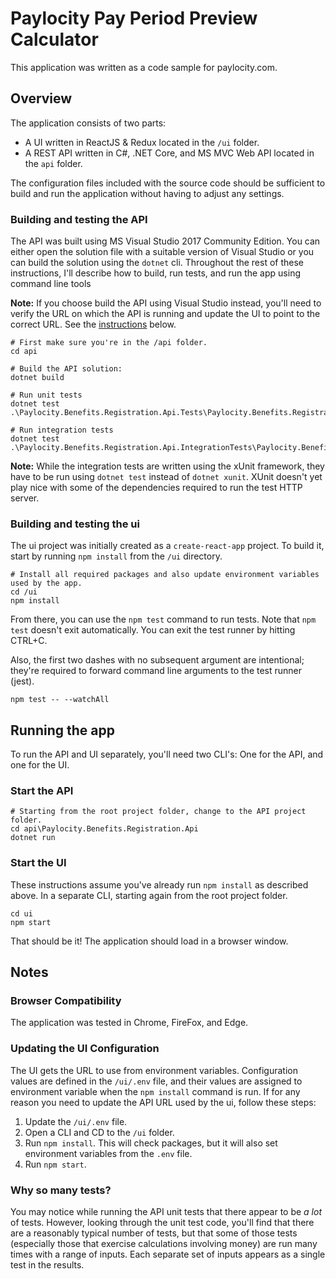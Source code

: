 # Paylocity Pay Period Preview Calculator

This application was written as a code sample for paylocity.com.

## Overview
The application consists of two parts:

 * A UI written  in ReactJS & Redux located in the `/ui` folder.
 * A REST API written in C#, .NET Core, and MS MVC Web API located in the `api` folder.

The configuration files included with the source code should be sufficient to build and run the application without having to adjust any settings.

### Building and testing the API
The API was built using MS Visual Studio 2017 Community Edition. You can either open the solution file with a suitable version of Visual Studio or you can build the solution using the `dotnet` cli. Throughout the rest of these instructions, I'll describe how to build, run tests, and run the app using command line tools

**Note:** If you choose build the API using Visual Studio instead, you'll need to verify the URL on which the API is running and update the UI to point to the correct URL. See the [instructions](#updating-the-ui-configuration) below.

```
# First make sure you're in the /api folder.
cd api

# Build the API solution:
dotnet build

# Run unit tests
dotnet test .\Paylocity.Benefits.Registration.Api.Tests\Paylocity.Benefits.Registration.Api.Tests.csproj

# Run integration tests
dotnet test .\Paylocity.Benefits.Registration.Api.IntegrationTests\Paylocity.Benefits.Registration.Api.IntegrationTests.csproj
```

**Note:** While the integration tests are written using the xUnit framework, they have to be run using `dotnet test` instead of `dotnet xunit`. XUnit doesn't yet play nice with some of the dependencies required to run the test HTTP server.

### Building and testing the ui
The ui project was initially created as a `create-react-app` project. To build it, start by running `npm install` from the `/ui` directory.

```
# Install all required packages and also update environment variables used by the app.
cd /ui
npm install
```

From there, you can use the `npm test` command to run tests. Note that `npm test` doesn't exit automatically. You can exit the test runner by hitting CTRL+C.

Also, the first two dashes with no subsequent argument are intentional; they're required to forward command line arguments to the test runner (jest).

```
npm test -- --watchAll
```

## Running the app

To run the API and UI separately, you'll need two CLI's: One for the API, and one for the UI.

### Start the API

```
# Starting from the root project folder, change to the API project folder.
cd api\Paylocity.Benefits.Registration.Api
dotnet run
```

### Start the UI

These instructions assume you've already run `npm install` as described above. In a separate CLI, starting again from the root project folder.

```
cd ui
npm start
```

That should be it! The application should load in a browser window.

## Notes

### Browser Compatibility
The application was tested in Chrome, FireFox, and Edge.

### Updating the UI Configuration
The UI gets the URL to use from environment variables. Configuration values are defined in the `/ui/.env` file, and their values are assigned to environment variable when the `npm install` command is run. If for any reason you need to update the API URL used by the ui, follow these steps:

1. Update the `/ui/.env` file.
1. Open a CLI and CD to the `/ui` folder.
1. Run `npm install`. This will check packages, but it will also set environment variables from the `.env` file.
1. Run `npm start`.

### Why so many tests?
You may notice while running the API unit tests that there appear to be *a lot* of tests. However, looking through the unit test code, you'll find that there are a reasonably typical number of tests, but that some of those tests (especially those that exercise calculations involving money) are run many times with a range of inputs. Each separate set of inputs appears as a single test in the results.
